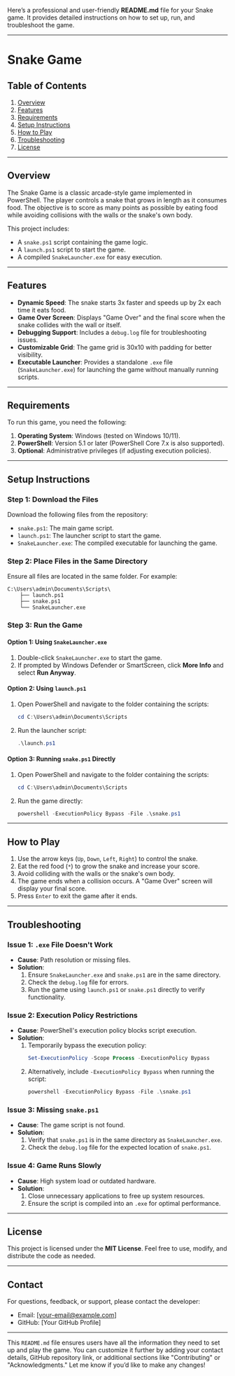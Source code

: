 Here’s a professional and user-friendly **README.md** file for your Snake game. It provides detailed instructions on how to set up, run, and troubleshoot the game.

---

# Snake Game

## Table of Contents
1. [Overview](#overview)
2. [Features](#features)
3. [Requirements](#requirements)
4. [Setup Instructions](#setup-instructions)
5. [How to Play](#how-to-play)
6. [Troubleshooting](#troubleshooting)
7. [License](#license)

---

## Overview <a name="overview"></a>
The Snake Game is a classic arcade-style game implemented in PowerShell. The player controls a snake that grows in length as it consumes food. The objective is to score as many points as possible by eating food while avoiding collisions with the walls or the snake's own body.

This project includes:
- A `snake.ps1` script containing the game logic.
- A `launch.ps1` script to start the game.
- A compiled `SnakeLauncher.exe` for easy execution.

---

## Features <a name="features"></a>
- **Dynamic Speed**: The snake starts 3x faster and speeds up by 2x each time it eats food.
- **Game Over Screen**: Displays "Game Over" and the final score when the snake collides with the wall or itself.
- **Debugging Support**: Includes a `debug.log` file for troubleshooting issues.
- **Customizable Grid**: The game grid is 30x10 with padding for better visibility.
- **Executable Launcher**: Provides a standalone `.exe` file (`SnakeLauncher.exe`) for launching the game without manually running scripts.

---

## Requirements <a name="requirements"></a>
To run this game, you need the following:
1. **Operating System**: Windows (tested on Windows 10/11).
2. **PowerShell**: Version 5.1 or later (PowerShell Core 7.x is also supported).
3. **Optional**: Administrative privileges (if adjusting execution policies).

---

## Setup Instructions <a name="setup-instructions"></a>
### Step 1: Download the Files
Download the following files from the repository:
- `snake.ps1`: The main game script.
- `launch.ps1`: The launcher script to start the game.
- `SnakeLauncher.exe`: The compiled executable for launching the game.

### Step 2: Place Files in the Same Directory
Ensure all files are located in the same folder. For example:
```
C:\Users\admin\Documents\Scripts\
    ├── launch.ps1
    ├── snake.ps1
    └── SnakeLauncher.exe
```

### Step 3: Run the Game
#### Option 1: Using `SnakeLauncher.exe`
1. Double-click `SnakeLauncher.exe` to start the game.
2. If prompted by Windows Defender or SmartScreen, click **More Info** and select **Run Anyway**.

#### Option 2: Using `launch.ps1`
1. Open PowerShell and navigate to the folder containing the scripts:
   ```powershell
   cd C:\Users\admin\Documents\Scripts
   ```
2. Run the launcher script:
   ```powershell
   .\launch.ps1
   ```

#### Option 3: Running `snake.ps1` Directly
1. Open PowerShell and navigate to the folder containing the scripts:
   ```powershell
   cd C:\Users\admin\Documents\Scripts
   ```
2. Run the game directly:
   ```powershell
   powershell -ExecutionPolicy Bypass -File .\snake.ps1
   ```

---

## How to Play <a name="how-to-play"></a>
1. Use the arrow keys (`Up`, `Down`, `Left`, `Right`) to control the snake.
2. Eat the red food (`*`) to grow the snake and increase your score.
3. Avoid colliding with the walls or the snake's own body.
4. The game ends when a collision occurs. A "Game Over" screen will display your final score.
5. Press `Enter` to exit the game after it ends.

---

## Troubleshooting <a name="troubleshooting"></a>
### Issue 1: `.exe` File Doesn't Work
- **Cause**: Path resolution or missing files.
- **Solution**:
  1. Ensure `SnakeLauncher.exe` and `snake.ps1` are in the same directory.
  2. Check the `debug.log` file for errors.
  3. Run the game using `launch.ps1` or `snake.ps1` directly to verify functionality.

### Issue 2: Execution Policy Restrictions
- **Cause**: PowerShell's execution policy blocks script execution.
- **Solution**:
  1. Temporarily bypass the execution policy:
     ```powershell
     Set-ExecutionPolicy -Scope Process -ExecutionPolicy Bypass
     ```
  2. Alternatively, include `-ExecutionPolicy Bypass` when running the script:
     ```powershell
     powershell -ExecutionPolicy Bypass -File .\snake.ps1
     ```

### Issue 3: Missing `snake.ps1`
- **Cause**: The game script is not found.
- **Solution**:
  1. Verify that `snake.ps1` is in the same directory as `SnakeLauncher.exe`.
  2. Check the `debug.log` file for the expected location of `snake.ps1`.

### Issue 4: Game Runs Slowly
- **Cause**: High system load or outdated hardware.
- **Solution**:
  1. Close unnecessary applications to free up system resources.
  2. Ensure the script is compiled into an `.exe` for optimal performance.

---

## License <a name="license"></a>
This project is licensed under the **MIT License**. Feel free to use, modify, and distribute the code as needed.

---

## Contact
For questions, feedback, or support, please contact the developer:
- Email: [your-email@example.com]
- GitHub: [Your GitHub Profile]

---

This `README.md` file ensures users have all the information they need to set up and play the game. You can customize it further by adding your contact details, GitHub repository link, or additional sections like "Contributing" or "Acknowledgments." Let me know if you’d like to make any changes!